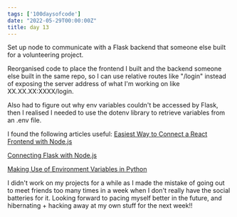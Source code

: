 ```yaml
---
tags: ['100daysofcode']
date: "2022-05-29T00:00:00Z"
title: day 13
---
```


Set up node to communicate with a Flask backend that someone else built for a volunteering project. <!--more-->

Reorganised code to place the frontend I built and the backend someone else built in the same repo, so I can use relative routes like "/login" instead of exposing the server address of what I'm working on like XX.XX.XX:XXXX/login. 


Also had to figure out why env variables couldn't be accessed by Flask, then I realised I needed to use the dotenv library to retrieve variables from an .env file. 

I found the following articles useful:
[Easiest Way to Connect a React Frontend with Node.js](https://medium.com/zero-equals-false/how-to-connect-a-react-frontend-with-node-js-bccb1fb7e2bb)

[Connecting Flask with Node.js](https://medium.com/javarevisited/connecting-flask-with-node-js-7b9d823ca923)

[Making Use of Environment Variables in Python](https://www.nylas.com/blog/making-use-of-environment-variables-in-python/)

I didn't work on my projects for a while as I made the mistake of going out to meet friends too many times in a week when I don't really have the social batteries for it. Looking forward to pacing myself better in the future, and hibernating + hacking away at my own stuff for the next week!!

